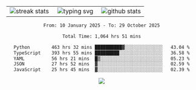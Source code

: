 <div align="center">
  <table style="border: none;" border="0" cellspacing="0" cellpadding="0">
    <tr>
      <td align="center" width="33%">
        <img src="https://github-readme-streak-stats.herokuapp.com/?user=kurtismassey&theme=tokyonight&hide_border=true" alt="streak stats" />
      </td>
      <td align="center" width="33%">
        <img src="https://readme-typing-svg.herokuapp.com/?font=Fira+Code&weight=600&size=15&duration=4000&pause=1000&color=00FF00&center=true&vCenter=true&random=false&width=150&lines=Hey%2C+I%27m+Kurtis!" alt="typing svg" />
      </td>
      <td align="center" width="33%">
        <img src="https://github-readme-stats.vercel.app/api?username=kurtismassey&show_icons=true&theme=tokyonight&hide_title=true" alt="github stats" />
      </td>
    </tr>
  </table>
</div>
<div align="center">

<!--START_SECTION:waka-->

```txt
From: 10 January 2025 - To: 29 October 2025

Total Time: 1,064 hrs 51 mins

Python        463 hrs 32 mins ██████████▓░░░░░░░░░░░░░░   43.04 %
TypeScript    393 hrs 55 mins █████████░░░░░░░░░░░░░░░░   36.58 %
YAML          56 hrs 21 mins  █▒░░░░░░░░░░░░░░░░░░░░░░░   05.23 %
JSON          27 hrs 52 mins  ▓░░░░░░░░░░░░░░░░░░░░░░░░   02.59 %
JavaScript    25 hrs 45 mins  ▓░░░░░░░░░░░░░░░░░░░░░░░░   02.39 %
```

<!--END_SECTION:waka-->

  <img src="https://github-readme-activity-graph.vercel.app/graph?username=kurtismassey&theme=tokyo-night&hide_border=true&custom_title=Contribution%20Graph" />

</div>